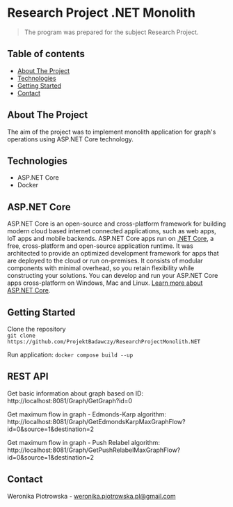 # Research Project .NET Monolith
> The program was prepared for the subject Research Project. 
## Table of contents
* [About The Project](#about-the-project)
* [Technologies](#technologies)
* [Getting Started](#getting-started)
* [Contact](#contact)

## About The Project

The aim of the project was to implement monolith application for graph's operations using ASP.NET Core technology.

## Technologies
* ASP.NET Core
* Docker

## ASP.NET Core

ASP.NET Core is an open-source and cross-platform framework for building modern cloud based internet connected applications, such as web apps, IoT apps and mobile backends. ASP.NET Core apps run on [.NET Core](https://dot.net), a free, cross-platform and open-source application runtime. It was architected to provide an optimized development framework for apps that are deployed to the cloud or run on-premises. It consists of modular components with minimal overhead, so you retain flexibility while constructing your solutions. You can develop and run your ASP.NET Core apps cross-platform on Windows, Mac and Linux. [Learn more about ASP.NET Core](https://docs.microsoft.com/aspnet/core/).


## Getting Started
Clone the repository  
`git clone https://github.com/ProjektBadawczy/ResearchProjectMonolith.NET`  
  
Run application: `docker compose build --up`

## REST API
Get basic information about graph based on ID: http://localhost:8081/Graph/GetGraph?id=0

Get maximum flow in graph - Edmonds-Karp algorithm: http://localhost:8081/Graph/GetEdmondsKarpMaxGraphFlow?id=0&source=1&destination=2

Get maximum flow in graph - Push Relabel algorithm: http://localhost:8081/Graph/GetPushRelabelMaxGraphFlow?id=0&source=1&destination=2

## Contact
Weronika Piotrowska - weronika.piotrowska.pl@gmail.com
